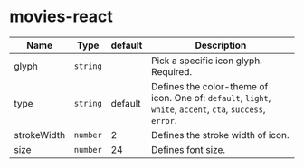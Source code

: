 # movies-react
| Name        |   Type   | default | Description                           |
| ----------- | :------: | ------- | ------------------------------------- |
| glyph       | `string` |         | Pick a specific icon glyph. Required. |
| type        | `string` | default | Defines the color-theme of icon. One of: `default`, `light`, `white`, `accent`, `cta`, `success`, `error`.     |
| strokeWidth | `number` | 2       | Defines the stroke width of icon.     |
| size        | `number` | 24      | Defines font size.                    |
